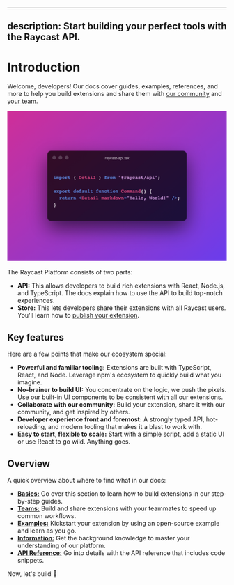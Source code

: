 <!-----------------------------------
 ⚠️⚠️⚠️
 DO NOT UPDATE THIS FILE.
 THIS MARKDOWN FILE HAS BEEN GENERATED FROM https://github.com/raycast/extensions/blob/main/docs/README.md.
 PLEASE UPDATE THAT ONE INSTEAD.
 ⚠️⚠️⚠️
------------------------------------>
---
description: Start building your perfect tools with the Raycast API.
---

# Introduction

Welcome, developers! Our docs cover guides, examples, references, and more to help you build extensions and share them with [our community](https://raycast.com/community) and [your team](teams/getting-started.md).

![](.gitbook/assets/introduction-hello-world.png)

The Raycast Platform consists of two parts:

- **API:** This allows developers to build rich extensions with React, Node.js, and TypeScript. The docs explain how to use the API to build top-notch experiences.
- **Store:** This lets developers share their extensions with all Raycast users. You'll learn how to [publish your extension](basics/publish-an-extension.md).

## Key features

Here are a few points that make our ecosystem special:

- **Powerful and familiar tooling:** Extensions are built with TypeScript, React, and Node. Leverage npm's ecosystem to quickly build what you imagine.
- **No-brainer to build UI:** You concentrate on the logic, we push the pixels. Use our built-in UI components to be consistent with all our extensions.
- **Collaborate with our community:** Build your extension, share it with our community, and get inspired by others.
- **Developer experience front and foremost:** A strongly typed API, hot-reloading, and modern tooling that makes it a blast to work with.
- **Easy to start, flexible to scale:** Start with a simple script, add a static UI or use React to go wild. Anything goes.

## Overview

A quick overview about where to find what in our docs:

- [**Basics:**](basics/getting-started.md) Go over this section to learn how to build extensions in our step-by-step guides.
- [**Teams:**](teams/getting-started.md) Build and share extensions with your teammates to speed up common workflows.
- [**Examples:**](examples/doppler.md) Kickstart your extension by using an open-source example and learn as you go.
- [**Information:**](information/best-practices.md) Get the background knowledge to master your understanding of our platform.
- [**API Reference:**](api-reference/clipboard.md) Go into details with the API reference that includes code snippets.

Now, let's build 💪
